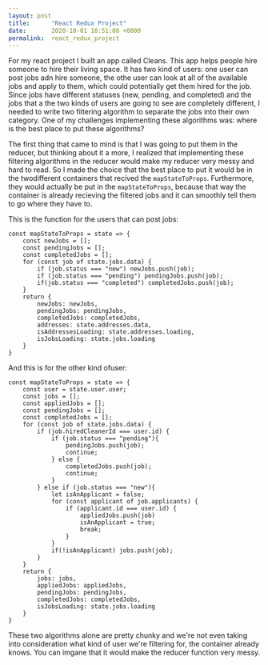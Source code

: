 ```yaml
---
layout: post
title:      "React Redux Project"
date:       2020-10-01 18:51:08 +0000
permalink:  react_redux_project
---
```



For my react project I built an app called Cleans. This app helps people hire someone to hire their living space. It has two kind of users: one user can post jobs adn hire someone, the othe user can look at all of the available jobs and apply to them, which could potentially get them hired for the job. Since jobs have different statuses (new, pending, and completed) and the jobs that a the two kinds of users are going to see are completely different, I needed to write two filtering algorithm to separate the jobs into their own category. One of my challenges implementing these algorithms was: where is the best place to put these algorithms?

The first thing that came to mind is that I was going to put them in the reducer, but thinking about it a more, I realized that implementing these filtering algorithms in the reducer would make my reducer very messy and hard to read. So I made the choice that the best place to put it would be in the twodifferent containers that recived the `mapStateToProps`. Furthermore, they would actually be put in the  `mapStateToProps`, because that way the container is already recieving the filtered jobs and it can smoothly tell them to go where they have to. 

This is the function for the users that can post jobs:

```
const mapStateToProps = state => {
    const newJobs = [];
    const pendingJobs = [];
    const completedJobs = [];
    for (const job of state.jobs.data) {
        if (job.status === "new") newJobs.push(job);
        if (job.status === "pending") pendingJobs.push(job);
        if(job.status === "completed") completedJobs.push(job);
    }
    return {
        newJobs: newJobs,
        pendingJobs: pendingJobs,
        completedJobs: completedJobs,
        addresses: state.addresses.data,
        isAddressesLoading: state.addresses.loading,
        isJobsLoading: state.jobs.loading
    }
}
```

And this is for the other kind ofuser:

```
const mapStateToProps = state => {
    const user = state.user.user;
    const jobs = [];
    const appliedJobs = [];
    const pendingJobs = [];
    const completedJobs = [];
    for (const job of state.jobs.data) {
        if (job.hiredCleanerId === user.id) {
            if (job.status === "pending"){
                pendingJobs.push(job);
                continue;
            } else {
                completedJobs.push(job);
                continue;
            }
        } else if (job.status === "new"){
            let isAnApplicant = false;
            for (const applicant of job.applicants) {
                if (applicant.id === user.id) {
                    appliedJobs.push(job)
                    isAnApplicant = true;
                    break;
                }
            }
            if(!isAnApplicant) jobs.push(job);
        }
    }
    return {
        jobs: jobs,
        appliedJobs: appliedJobs,
        pendingJobs: pendingJobs,
        completedJobs: completedJobs,
        isJobsLoading: state.jobs.loading
    }
}
```

These two algorithms alone are pretty chunky and we're not even taking into consideration what kind of user we're filtering for, the container already knows. You can imgane that it would make the reducer function very messy.
